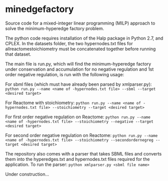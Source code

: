 # minedgefactory
Source code for a mixed-integer linear programming (MILP) approach to solve the minimum-hyperedge factory problem.

The python code requires installation of the Halp package in Python 2.7, and CPLEX.
In the datasets folder, the two hypernodes.txt files for allreactomestoichiometry must be concatenated together before running that dataset.

The main file is run.py, which will find the minimum-hyperedge factory under conservation and accumulation for no negative regulation and 1st order negative regulation, is run with the following usage:

For sbml files (which must have already been parsed by xmlparser.py):
`python run.py --name <name of -hypernodes.txt file> --sbml --target <desired target>`

For Reactome with stoichiometry:
`python run.py --name <name of -hypernodes.txt file> --stoichiometry --target <desired target>`

For first order negative regulation on Reactome:
`python run.py --name <name of -hypernodes.txt file> --stoichiometry --negative --target <desired target>`

For second order negative regulation on Reactome:
`python run.py --name <name of -hypernodes.txt file> --stoichiometry --secondordernegreg --target <desired target>`

The repository also comes with a parser that takes SBML files and converts them into the hyperedges.txt and hypernodes.txt files required for the application.
To run the parser:
`python xmlparser.py <sbml file name>`

Under construction...
